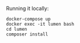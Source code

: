 Running it locally:

```
docker-compose up
docker exec -it lumen bash
cd lumen
composer install
```
